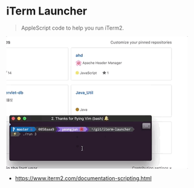 # iTerm Launcher

> AppleScript code to help you run iTerm2.

![preview](./preview.gif)

- https://www.iterm2.com/documentation-scripting.html
